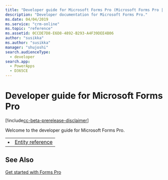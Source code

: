 ```yaml
---
title: "Developer guide for Microsoft Forms Pro (Microsoft Forms Pro | Dynamics 365 for Customer Engagement)| MicrosoftDocs"
description: "Developer documentation for Microsoft Forms Pro."
ms.date: 04/04/2019
ms.service: "crm-online"
ms.topic: "reference"
ms.assetid: 0CCDE7D8-E6D8-4892-B293-A4F39DEE4B06
author: "susikka"
ms.author: "susikka"
manager: "shujoshi"
search.audienceType: 
  - developer
search.app: 
  - PowerApps
  - D365CE
---
```

# Developer guide for Microsoft Forms Pro

[!include[cc-beta-prerelease-disclaimer](../../../includes/cc-beta-prerelease-disclaimer.md)]

Welcome to the developer guide for Microsoft Forms Pro.

<table>
<tr><td>
<li><a href="forms-pro-reference">Entity reference</a></li>
</td></tr>
</table>

## See Also

[Get started with Forms Pro](../get-started.md)